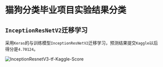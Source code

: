 # 猫狗分类毕业项目实验结果分类

## `InceptionResNetV2`迁移学习

采用`Keras`的与训练模型`InceptionResNetV2`迁移学习，预测结果提交`Kaggle`以后得分是`4.70124`。

![InceptionResnetV3-tf-Kaggle-Score](https://i.imgur.com/apbJ5sd.png)